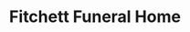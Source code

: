 ---
title: "Fitchett Funeral Home"
url: /chesapeake/fitchett-funeral-home/
shop: funeral directors
---